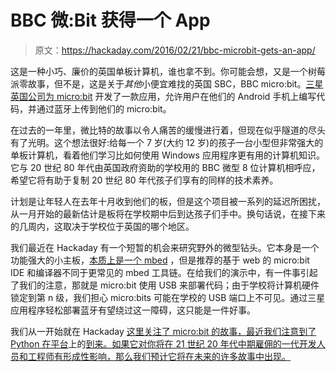 # BBC 微:Bit 获得一个 App

> 原文：<https://hackaday.com/2016/02/21/bbc-microbit-gets-an-app/>

这是一种小巧、廉价的英国单板计算机，谁也拿不到。你可能会想，又是一个树莓派零故事，但不是，这是关于*其他*小便宜难找的英国 SBC，BBC micro:bit。[三星英国公司为 micro:bit](https://play.google.com/store/apps/details?id=com.samsung.microbit) 开发了一款应用，允许用户在他们的 Android 手机上编写代码，并通过蓝牙上传到他们的 micro:bit。

在过去的一年里，微比特的故事以令人痛苦的缓慢进行着，但现在似乎隧道的尽头有了光明。这个想法很好:给每一个 7 岁(大约 12 岁)的孩子一台小型但非常强大的单板计算机，看着他们学习比如何使用 Windows 应用程序更有用的计算机知识。它与 20 世纪 80 年代由英国政府资助的学校用的 BBC 微型 8 位计算机相呼应，希望它将有助于复制 20 世纪 80 年代孩子们享有的同样的技术素养。

计划是让年轻人在去年十月收到他们的板，但是这个项目被一系列的延迟所困扰，从一月开始的最新估计是板将在学校期中后到达孩子们手中。换句话说，在接下来的几周内，这取决于学校位于英国的哪个地区。

我们最近在 Hackaday 有一个短暂的机会来研究野外的微型钻头。它本身是一个功能强大的小主板，[本质上是一个 mbed](https://developer.mbed.org/platforms/Microbit/) ，但是推荐的基于 web 的 micro:bit IDE 和编译器不同于更常见的 mbed 工具链。在给我们的演示中，有一件事引起了我们的注意，那就是 micro:bit 使用 USB 来部署代码；由于学校将计算机硬件锁定到第 n 级，我们担心 micro:bits 可能在学校的 USB 端口上不可见。通过三星应用程序轻松部署蓝牙有望绕过这一障碍，这只能是一件好事。

我们从一开始就在 Hackaday [这里关注了 micro:bit 的故事，最近我们注意到了 Python 在平台](http://hackaday.com/2015/07/07/the-bbc-microbit/)上的[到来。如果它对你将在 21 世纪 20 年代中期雇佣的一代开发人员和工程师有形成性影响，那么我们预计它将在未来的许多故事中出现。](http://hackaday.com/2015/10/20/bbcs-microbit-gets-python/)